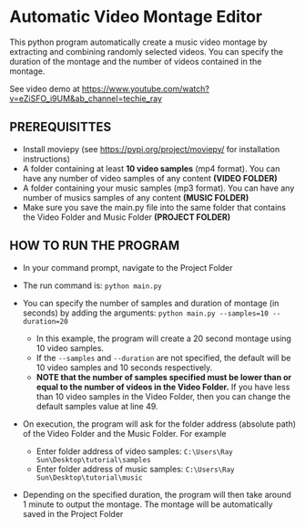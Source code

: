 # Automatic Video Montage Editor
This python program automatically create a music video montage by extracting and combining randomly selected videos. You can specify the duration of the montage and the number of videos contained in the montage.

See video demo at https://www.youtube.com/watch?v=eZiSFO_i9UM&ab_channel=techie_ray

## PREREQUISITTES
* Install moviepy (see https://pypi.org/project/moviepy/ for installation instructions)
* A folder containing at least __10 video samples__ (mp4 format). You can have any number of video samples of any content __(VIDEO FOLDER)__ 
* A folder containing your music samples (mp3 format). You can have any number of musics samples of any content __(MUSIC FOLDER)__
* Make sure you save the main.py file into the same folder that contains the Video Folder and Music Folder __(PROJECT FOLDER)__

## HOW TO RUN THE PROGRAM
* In your command prompt, navigate to the Project Folder
* The run command is: ```python main.py```
* You can specify the number of samples and duration of montage (in seconds) by adding the arguments: ```python main.py --samples=10 --duration=20```
  * In this example, the program will create a 20 second montage using 10 video samples. 
  * If the ```--samples``` and ```--duration``` are not specified, the default will be 10 video samples and 10 seconds respectively. 
  * __NOTE that the number of samples specified must be lower than or equal to the number of videos in the Video Folder.__ If you have less than 10 video samples in the Video Folder, then you can change the default samples value at line 49.
  
* On execution, the program will ask for the folder address (absolute path) of the Video Folder and the Music Folder. For example
  * Enter folder address of video samples: ```C:\Users\Ray Sun\Desktop\tutorial\samples```
  * Enter folder address of music samples: ```C:\Users\Ray Sun\Desktop\tutorial\music```
* Depending on the specified duration, the program will then take around 1 minute to output the montage. The montage will be automatically saved in the Project Folder
 

